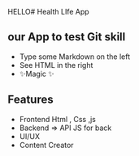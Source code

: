 HELLO# Health LIfe App

## our App to test Git skill

- Type some Markdown on the left
- See HTML in the right
- ✨Magic ✨

## Features

- Frontend Html , Css ,js
- Backend => API JS for back
- UI/UX
- Content Creator

